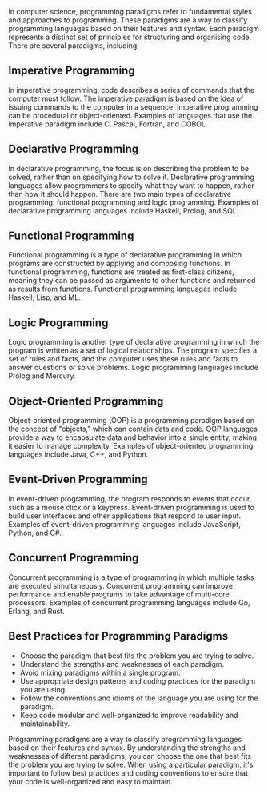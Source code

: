 
In computer science, programming paradigms refer to fundamental styles and approaches to programming. These paradigms are a way to classify programming languages based on their features and syntax. Each paradigm represents a distinct set of principles for structuring and organising code. There are several paradigms, including:

## Imperative Programming

In imperative programming, code describes a series of commands that the computer must follow. The imperative paradigm is based on the idea of issuing commands to the computer in a sequence. Imperative programming can be procedural or object-oriented. Examples of languages that use the imperative paradigm include C, Pascal, Fortran, and COBOL.

## Declarative Programming

In declarative programming, the focus is on describing the problem to be solved, rather than on specifying how to solve it. Declarative programming languages allow programmers to specify what they want to happen, rather than how it should happen. There are two main types of declarative programming: functional programming and logic programming. Examples of declarative programming languages include Haskell, Prolog, and SQL.

## Functional Programming

Functional programming is a type of declarative programming in which programs are constructed by applying and composing functions. In functional programming, functions are treated as first-class citizens, meaning they can be passed as arguments to other functions and returned as results from functions. Functional programming languages include Haskell, Lisp, and ML.

## Logic Programming

Logic programming is another type of declarative programming in which the program is written as a set of logical relationships. The program specifies a set of rules and facts, and the computer uses these rules and facts to answer questions or solve problems. Logic programming languages include Prolog and Mercury.

## Object-Oriented Programming

Object-oriented programming (OOP) is a programming paradigm based on the concept of "objects," which can contain data and code. OOP languages provide a way to encapsulate data and behavior into a single entity, making it easier to manage complexity. Examples of object-oriented programming languages include Java, C++, and Python.

## Event-Driven Programming

In event-driven programming, the program responds to events that occur, such as a mouse click or a keypress. Event-driven programming is used to build user interfaces and other applications that respond to user input. Examples of event-driven programming languages include JavaScript, Python, and C#.

## Concurrent Programming

Concurrent programming is a type of programming in which multiple tasks are executed simultaneously. Concurrent programming can improve performance and enable programs to take advantage of multi-core processors. Examples of concurrent programming languages include Go, Erlang, and Rust.

## Best Practices for Programming Paradigms

- Choose the paradigm that best fits the problem you are trying to solve.
- Understand the strengths and weaknesses of each paradigm.
- Avoid mixing paradigms within a single program.
- Use appropriate design patterns and coding practices for the paradigm you are using.
- Follow the conventions and idioms of the language you are using for the paradigm.
- Keep code modular and well-organized to improve readability and maintainability.

Programming paradigms are a way to classify programming languages based on their features and syntax. By understanding the strengths and weaknesses of different paradigms, you can choose the one that best fits the problem you are trying to solve. When using a particular paradigm, it's important to follow best practices and coding conventions to ensure that your code is well-organized and easy to maintain.